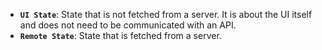 - **`UI State`**: State that is not fetched from a server. It is about the UI itself and does not need to be communicated with an API.
- **`Remote State`**: State that is fetched from a server.
